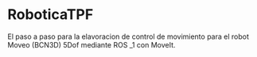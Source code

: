 # RoboticaTPF
El paso a paso para la elavoracion de control de movimiento para el robot  Moveo (BCN3D) 5Dof mediante ROS _1 con MoveIt.
